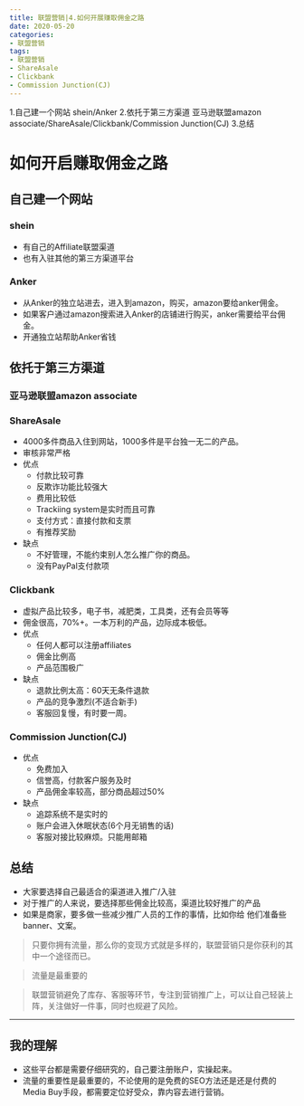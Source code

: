 ```yaml
---
title: 联盟营销|4.如何开展赚取佣金之路
date: 2020-05-20
categories:
- 联盟营销
tags:
- 联盟营销
- ShareAsale
- Clickbank
- Commission Junction(CJ)
---
```

1.自己建一个网站
shein/Anker
2.依托于第三方渠道
亚马逊联盟amazon associate/ShareAsale/Clickbank/Commission Junction(CJ)
3.总结
<!-- more -->
# 如何开启赚取佣金之路
## 自己建一个网站
### shein
- 有自己的Affiliate联盟渠道
- 也有入驻其他的第三方渠道平台
### Anker
- 从Anker的独立站进去，进入到amazon，购买，amazon要给anker佣金。
- 如果客户通过amazon搜索进入Anker的店铺进行购买，anker需要给平台佣金。
- 开通独立站帮助Anker省钱

## 依托于第三方渠道
### 亚马逊联盟amazon associate
### ShareAsale
- 4000多件商品入住到网站，1000多件是平台独一无二的产品。
- 审核非常严格
- 优点
    - 付款比较可靠
    - 反欺诈功能比较强大
    - 费用比较低
    - Trackiing system是实时而且可靠
    - 支付方式：直接付款和支票
    - 有推荐奖励
- 缺点
    - 不好管理，不能约束别人怎么推广你的商品。
    - 没有PayPal支付款项

### Clickbank
- 虚拟产品比较多，电子书，减肥类，工具类，还有会员等等
- 佣金很高，70%+。一本万利的产品，边际成本极低。
- 优点
    - 任何人都可以注册affiliates
    - 佣金比例高
    - 产品范围极广
- 缺点
    - 退款比例太高：60天无条件退款
    - 产品的竞争激烈(不适合新手)
    - 客服回复慢，有时要一周。

### Commission Junction(CJ)
- 优点
    - 免费加入
    - 信誉高，付款客户服务及时
    - 产品佣金率较高，部分商品超过50%
- 缺点
    - 追踪系统不是实时的
    - 账户会进入休眠状态(6个月无销售的话)
    - 客服对接比较麻烦。只能用邮箱

## 总结
- 大家要选择自己最适合的渠道进入推广/入驻
- 对于推广的人来说，要选择那些佣金比较高，渠道比较好推广的产品
- 如果是商家，要多做一些减少推广人员的工作的事情，比如你给 他们准备些banner、文案。

> 只要你拥有流量，那么你的变现方式就是多样的，联盟营销只是你获利的其中一个途径而已。

> 流量是最重要的

> 联盟营销避免了库存、客服等环节，专注到营销推广上，可以让自己轻装上阵，关注做好一件事，同时也规避了风险。

-----
## 我的理解
- 这些平台都是需要仔细研究的，自己要注册账户，实操起来。
- 流量的重要性是最重要的，不论使用的是免费的SEO方法还是还是付费的Media Buy手段，都需要定位好受众，靠内容去进行营销。
